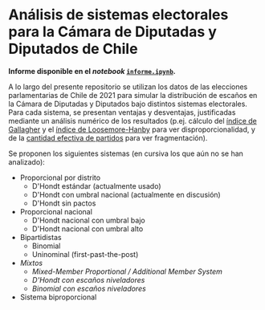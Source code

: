 # Análisis de sistemas electorales para la Cámara de Diputadas y Diputados de Chile

**Informe disponible en el *notebook* [`informe.ipynb`](informe.ipynb).**

A lo largo del presente repositorio se utilizan los datos de las elecciones
parlamentarias de Chile de 2021 para simular la distribución de escaños en la
Cámara de Diputadas y Diputados bajo distintos sistemas electorales. Para cada
sistema, se presentan ventajas y desventajas, justificadas mediante un análisis
numérico de los resultados (p.ej. cálculo del [índice de
Gallagher](https://en.wikipedia.org/wiki/Gallagher_index) y el [índice de
Loosemore-Hanby](https://en.wikipedia.org/wiki/Loosemore%E2%80%93Hanby_index)
para ver disproporcionalidad, y de la [cantidad efectiva de
partidos](https://en.wikipedia.org/wiki/Effective_number_of_parties) para ver
fragmentación).

Se proponen los siguientes sistemas (en cursiva los que aún no se han
analizado):

- Proporcional por distrito
    - D'Hondt estándar (actualmente usado)
    - D'Hondt con umbral nacional (actualmente en discusión)
    - D'Hondt sin pactos
- Proporcional nacional
    - D'Hondt nacional con umbral bajo
    - D'Hondt nacional con umbral alto
- Bipartidistas
    - Binomial
    - Uninominal (first-past-the-post)
- *Mixtos*
    - *Mixed-Member Proportional / Additional Member System*
    - *D'Hondt con escaños niveladores*
    - *Binomial con escaños niveladores*
- Sistema biproporcional